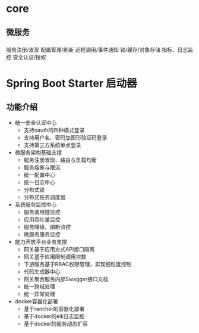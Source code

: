 # core
## 微服务
### 
服务注册/发现
配置管理/刷新
远程调用/事件通知
锁/缓存/对象存储
指标、日志监控
安全认证/授权

# Spring Boot Starter 启动器

## 功能介绍

- 统一安全认证中心
    - 支持oauth的四种模式登录
    - 支持用户名、密码加图形验证码登录
    - 支持第三方系统单点登录
- 微服务架构基础支撑
    - 服务注册发现、路由与负载均衡
    - 服务熔断与限流
    - 统一配置中心
    - 统一日志中心
    - 分布式锁
    - 分布式任务调度器
- 系统服务监控中心
    - 服务调用链监控
    - 应用吞吐量监控
    - 服务降级、熔断监控
    - 微服务服务监控
- 能力开放平台业务支撑
    - 网关基于应用方式API接口隔离
    - 网关基于应用限制调用次数
    - 下游服务基于RBAC权限管理，实现细粒度控制
    - 代码生成器中心
    - 网关聚合服务内部Swagger接口文档
    - 统一跨域处理
    - 统一异常处理
- docker容器化部署
    - 基于rancher的容器化部署
    - 基于docker的elk日志监控
    - 基于docker的服务动态扩容 
